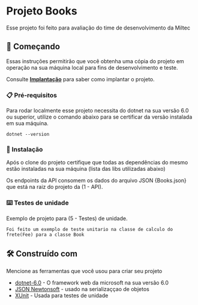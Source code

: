 
# Projeto Books

Esse projeto foi feito para avaliação do time de desenvolvimento da Miltec

## 🚀 Começando

Essas instruções permitirão que você obtenha uma cópia do projeto em operação na sua máquina local para fins de desenvolvimento e teste.

Consulte **[Implantação](#-implanta%C3%A7%C3%A3o)** para saber como implantar o projeto.

### 📋 Pré-requisitos

Para rodar localmente esse projeto necessita do dotnet na sua versão 6.0 ou superior, utilize o comando abaixo para 
se certificar da versão instalada em sua máquina.

```
dotnet --version
```

### 🔧 Instalação

Após o clone do projeto certifique que todas as dependências do mesmo estão instaladas na sua máquina (lista das libs utilizadas abaixo)


Os endpoints da API consomem os dados do arquivo JSON {Books.json} que está na raiz do projeto da (1 - API).

### ⌨️ Testes de unidade

Exemplo de projeto para (5 - Testes) de unidade.

```
Foi feito um exemplo de teste unitario na classe de calculo do frete(Fee) para a classe Book
```
## 🛠️ Construído com

Mencione as ferramentas que você usou para criar seu projeto

* [dotnet-6.0](https://dotnet.microsoft.com/pt-br/download/dotnet/6.0) - O framework web da microsoft na sua versão 6.0
* [JSON Newtonsoft](https://www.newtonsoft.com/json) - usado na serializaççao de objetos
* [XUnit](https://xunit.net/) - Usada para testes de unidade
